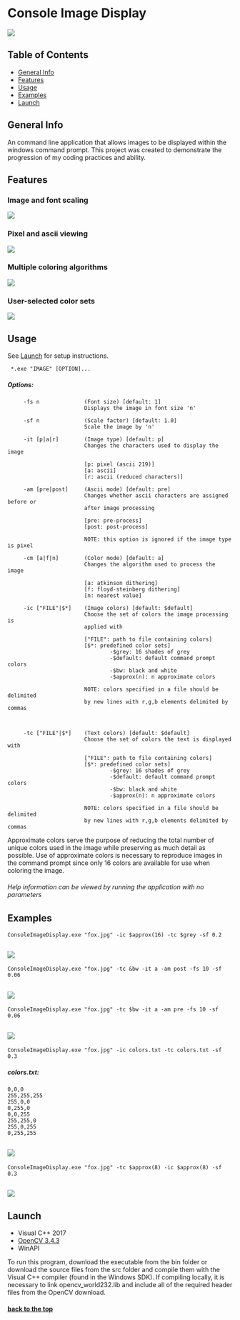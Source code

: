 # Console Image Display
![](/images/main_image.png)
## Table of Contents
* [General Info](#general-info)
* [Features](#features)
* [Usage](#usage)
* [Examples](#examples)
* [Launch](#launch)

## General Info
An command line application that allows images to be displayed within the windows command prompt. This project was created to demonstrate the progression of my coding practices and ability.

## Features
### Image and font scaling
![](/images/scaling.png)
### Pixel and ascii viewing
![](/images/image_type.png)
### Multiple coloring algorithms
![](/images/coloring_algorithms.png)
### User-selected color sets
![](/images/custom_colors.png)

## Usage
See [Launch](#launch) for setup instructions.

     *.exe "IMAGE" [OPTION]...


##### Options:
```
     -fs n              (Font size) [default: 1]
                        Displays the image in font size 'n'
```
```
     -sf n              (Scale factor) [default: 1.0]
                        Scale the image by 'n'
```
```
     -it [p|a|r]        (Image type) [default: p]
                        Changes the characters used to display the image

                        [p: pixel (ascii 219)]
                        [a: ascii]
                        [r: ascii (reduced characters)]
```
```
     -am [pre|post]     (Ascii mode) [default: pre]
                        Changes whether ascii characters are assigned before or
                        after image processing

                        [pre: pre-process]
                        [post: post-process]

                        NOTE: this option is ignored if the image type is pixel
```
```
     -cm [a|f|n]        (Color mode) [default: a]
                        Changes the algorithm used to process the image

                        [a: atkinson dithering]
                        [f: floyd-steinberg dithering]
                        [n: nearest value]
```
```
     -ic ["FILE"|$*]    (Image colors) [default: $default]
                        Choose the set of colors the image processing is
                        applied with
						
						["FILE": path to file containing colors]
                        [$*: predefined color sets]
                                -$grey: 16 shades of grey
                                -$default: default command prompt colors
                                -$bw: black and white
                                -$approx(n): n approximate colors
								
                        NOTE: colors specified in a file should be delimited
                        by new lines with r,g,b elements delimited by commas

                        
```
```
     -tc ["FILE"|$*]    (Text colors) [default: $default]
                        Choose the set of colors the text is displayed with

                        ["FILE": path to file containing colors]
                        [$*: predefined color sets]
                                -$grey: 16 shades of grey
                                -$default: default command prompt colors
                                -$bw: black and white
                                -$approx(n): n approximate colors
								
						NOTE: colors specified in a file should be delimited
                        by new lines with r,g,b elements delimited by commas
```
Approximate colors serve the purpose of reducing the total number of unique colors used in the image while preserving as much detail as possible. Use of approximate colors is necessary to reproduce images in the command prompt since only 16 colors are available for use when coloring the image.
###### Help information can be viewed by running the application with no parameters

## Examples
```
ConsoleImageDisplay.exe "fox.jpg" -ic $approx(16) -tc $grey -sf 0.2
```
![](images/example1.png)
---
```
ConsoleImageDisplay.exe "fox.jpg" -tc &bw -it a -am post -fs 10 -sf 0.06
```
![](images/example2.png)
---
```
ConsoleImageDisplay.exe "fox.jpg" -tc $bw -it a -am pre -fs 10 -sf 0.06
```
![](images/example3.png)
---
```
ConsoleImageDisplay.exe "fox.jpg" -ic colors.txt -tc colors.txt -sf 0.3
```
##### colors.txt:
```
0,0,0
255,255,255
255,0,0
0,255,0
0,0,255
255,255,0
255,0,255
0,255,255
```
![](images/example4.png)
---
```
ConsoleImageDisplay.exe "fox.jpg" -tc $approx(8) -ic $approx(8) -sf 0.3
```
![](images/example5.png)
---

## Launch

* Visual C++ 2017
* [OpenCV 3.4.3](https://opencv.org/releases/page/3/)
* WinAPI

To run this program, download the executable from the bin folder or download the source files from the src folder and compile them with the Visual C++ compiler (found in the Windows SDK). If compiling locally, it is necessary to link opencv_world232.lib and include all of the required header files from the OpenCV download.


#### [back to the top](#table-of-contents)
